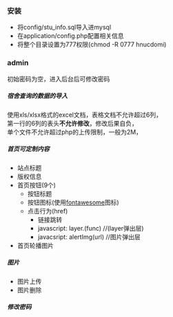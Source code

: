 ### 安装
* 将config/stu_info.sql导入进mysql
* 在application/config.php配置相关信息
* 将整个目录设置为777权限(chmod -R 0777 hnucdomi)

### admin
初始密码为空，进入后台后可修改密码

##### 宿舍查询的数据的导入
使用xls/xlsx格式的excel文档，表格文档不允许超过6列，  
第一行的6列的表头**不允许修改**，修改后果自负，  
单个文件不允许超过php的上传限制，一般为2M，  

##### 首页可定制内容
- 站点标题
- 版权信息
- 首页按钮(9个)
	- 按钮标题
	- 按钮图标(使用[fontawesome](http://fontawesome.io/icons/)图标)
	- 点击行为(href)
		- 链接跳转
		- javascript: layer.(func)		//(layer弹出层)
		- javacsript: alertImg(url)		//图片弹出层
- 首页轮播图片

##### 图片
- 图片上传
- 图片删除

##### 修改密码